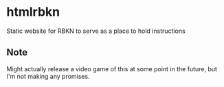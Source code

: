 # htmlrbkn
 Static website for RBKN to serve as a place to hold instructions

## Note
Might actually release a video game of this at some point in the future, but I'm not making any promises.